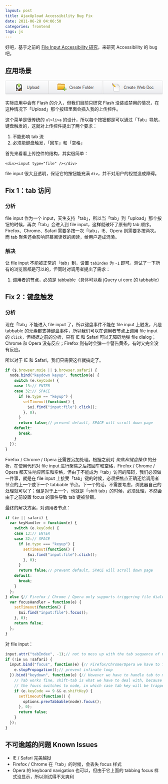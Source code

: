 ```yaml
---
layout: post
title: AjaxUpload Accessibility Bug Fix
date: 2011-06-28 04:06:50
categories: frontend
tags: js
---
```


好吧，基于之前的 [File Input Accessibility 研究](/2011/06/24/file-input-accessibility.html)，来研究 Accessibility 的 bug 吧。

## 应用场景

![](/images/posts/webex11_button_strip.png)

实际应用中会有 Flash 的介入，但我们目前只研究 Flash 没装或禁用的情况，在这种情况下「Upload」那个按钮里面会插入我的上传控件。

这个菜单是很传统的 `ul>li>a` 的设计，所以每个按钮都是可以通过「Tab」导航，键盘触发的，这就对上传控件提出了两个要求：

1. 不能影响 tab 流
2. 必须能键盘触发，「回车」和「空格」

首先来看看上传控件的结构，其实很简单：

```
<div><input type="file" /></div>
```

file input 很大且透明，保证它的按钮能充满 `div`，并不对用户的视觉造成障碍。

## Fix 1：tab 访问

### 分析

file input 作为一个 input，天生支持「tab」，所以当「tab」到「upload」那个按钮的时候，再次「tab」会进入到 file input，这样就破坏了原有的 tab 顺序。Firefox、Chrome、Safari 需要多按一次「tab」，IE、Opera 则需要多按两次。而 tab 聚焦还会影响屏幕阅读器的阅读，给用户造成混淆。

### 解决

让 file input 不能被正常的「tab」到，设置 `tabIndex` 为 `-1` 即可。测试了一下所有的浏览器都是可以的，但同时对调用者提出了需求：

1. 调用者的节点，必须是 tabbable（具体可以看 jQuery ui core 的 tabbable）

## Fix 2：键盘触发

### 分析

现在「tab」不能进入 file input 了，所以键盘事件不能在 file input 上触发，凡是 tabbable 的元素都支持键盘事件，所以我们可以在调用者节点上调用 file input 的 `click`，但根据之前的分析，只有 IE 和 Safari 可以无障碍地弹 file dialog；Chrome 和 Opera 没有反应；Firefox 则有时会弹一个警告黄条，有时又完全没有反应。

所以对于 IE 和 Safari，我们只需要这样就搞定了。

```js
if ($.browser.msie || $.browser.safari) {
  node.bind("keydown keyup", function(e) {
    switch (e.keyCode) {
    case 13:// ENTER
    case 32:// SPACE
      if (e.type == "keyup") {
        setTimeout(function() {
          $ui.find("input:file").click();
        }, 0);
      }
      return false;// prevent default, SPACE will scroll down page
    default:
      break;
    }
  });
}
```

Firefox / Chrome / Opera 还需要另加处理。根据之前对 _聚焦和键盘操作_ 的分析，在使用代码对 file input 进行聚焦之后按回车和空格，Firefox / Chrome / Opera 都天生响应回车和空格，但由于不能成为「tab」访问的障碍，我们必须做一件事，就是在 file input 上接受「tab」键的时候，必须把焦点正确还给调用者节点的上一个或下一个 tabbable 节点。下一个的话，不需要考虑，浏览器自己的处理就可以了；但是对于上一个，也就是「shift tab」的时候，必须处理，不然会由于之前设置 focus 的事件导致 tab 键被禁锢。

最终的解决方案，对调用者节点：

```js
if (ie || safari) {
  var keyHandler = function(e) {
    switch (e.keyCode) {
    case 13:// ENTER
    case 32:// SPACE
      if (e.type === "keyup") {
        setTimeout(function() {
          $ui.find("input:file").click();
        }, 0);
      }
      return false;// prevent default, SPACE will scroll down page
    default:
      break;
    }
  };
} else {// Firefox / Chrome / Opera only supports triggering file dialog on keyboard events, both SPACE and ENTER, the file input should be focused
  var focusHandler = function(e) {
    setTimeout(function() {
      $ui.find("input:file").focus();
    }, 0);
    return false;
  };
}
```

对 file input：

```js
input.attr("tabIndex", -1);// not to mess up with the tab sequence of node
if (!ie && !safari) {
  input.bind("focus", function(e) {// Firefox/Chrome/Opera we have to focus the file input to enable keyboard access
    e.stopPropagation();// prevent infinate loop
  }).bind("keydown", function(e) {// However we have to handle tab to make the tab sequence the normal way
    // Tab works fine, shift-tab is what we have to deal with, because by default
    // the foucs switches to node, in which case tab key will be trapped.
    if (e.keyCode == 9 && e.shiftKey) {
      setTimeout(function() {
        options.prevTabbable(node).focus();
      }, 0);
      return false;
    }
  });
}
```

## 不可逾越的问题 Known Issues

* IE / Safari 完美越狱
* Firefox / Chrome 在「tab」的时候，会丢失 focus 样式
* Opera 的 keyboard navigation 也可以，但由于它上面的 tabbing focus 样式没显示，所以测试得不太爽利
